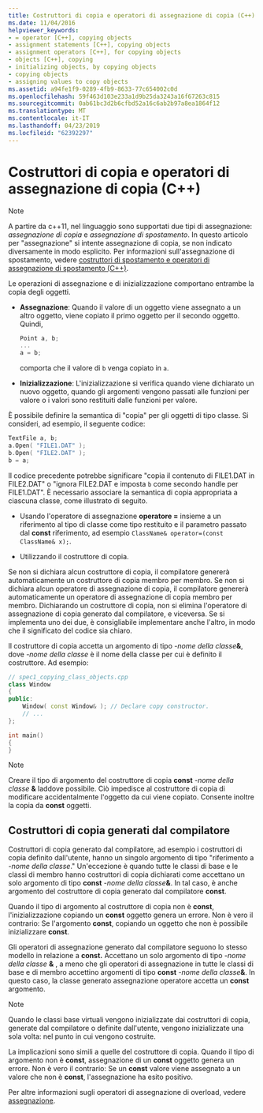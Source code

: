 ```yaml
---
title: Costruttori di copia e operatori di assegnazione di copia (C++)
ms.date: 11/04/2016
helpviewer_keywords:
- = operator [C++], copying objects
- assignment statements [C++], copying objects
- assignment operators [C++], for copying objects
- objects [C++], copying
- initializing objects, by copying objects
- copying objects
- assigning values to copy objects
ms.assetid: a94fe1f9-0289-4fb9-8633-77c654002c0d
ms.openlocfilehash: 59f463d103e233a1d9b25da3243a16f67263c815
ms.sourcegitcommit: 0ab61bc3d2b6cfbd52a16c6ab2b97a8ea1864f12
ms.translationtype: MT
ms.contentlocale: it-IT
ms.lasthandoff: 04/23/2019
ms.locfileid: "62392297"
---
```

# <a name="copy-constructors-and-copy-assignment-operators-c"></a>Costruttori di copia e operatori di assegnazione di copia (C++)

> [!NOTE]
> A partire da c++11, nel linguaggio sono supportati due tipi di assegnazione: *assegnazione di copia* e *assegnazione di spostamento*. In questo articolo per "assegnazione" si intente assegnazione di copia, se non indicato diversamente in modo esplicito. Per informazioni sull'assegnazione di spostamento, vedere [costruttori di spostamento e operatori di assegnazione di spostamento (C++)](move-constructors-and-move-assignment-operators-cpp.md).
>
> Le operazioni di assegnazione e di inizializzazione comportano entrambe la copia degli oggetti.

- **Assegnazione**: Quando il valore di un oggetto viene assegnato a un altro oggetto, viene copiato il primo oggetto per il secondo oggetto. Quindi,

    ```cpp
    Point a, b;
    ...
    a = b;
    ```

   comporta che il valore di `b` venga copiato in `a`.

- **Inizializzazione**: L'inizializzazione si verifica quando viene dichiarato un nuovo oggetto, quando gli argomenti vengono passati alle funzioni per valore o i valori sono restituiti dalle funzioni per valore.

È possibile definire la semantica di "copia" per gli oggetti di tipo classe. Si consideri, ad esempio, il seguente codice:

```cpp
TextFile a, b;
a.Open( "FILE1.DAT" );
b.Open( "FILE2.DAT" );
b = a;
```

Il codice precedente potrebbe significare "copia il contenuto di FILE1.DAT in FILE2.DAT" o "ignora FILE2.DAT e imposta `b` come secondo handle per FILE1.DAT". È necessario associare la semantica di copia appropriata a ciascuna classe, come illustrato di seguito.

- Usando l'operatore di assegnazione **operatore =** insieme a un riferimento al tipo di classe come tipo restituito e il parametro passato dal **const** riferimento, ad esempio `ClassName& operator=(const ClassName& x);`.

- Utilizzando il costruttore di copia.

Se non si dichiara alcun costruttore di copia, il compilatore genererà automaticamente un costruttore di copia membro per membro.  Se non si dichiara alcun operatore di assegnazione di copia, il compilatore genererà automaticamente un operatore di assegnazione di copia membro per membro. Dichiarando un costruttore di copia, non si elimina l'operatore di assegnazione di copia generato dal compilatore, e viceversa. Se si implementa uno dei due, è consigliabile implementare anche l'altro, in modo che il significato del codice sia chiaro.

Il costruttore di copia accetta un argomento di tipo <em>-nome della classe</em><strong>&</strong>, dove *-nome della classe* è il nome della classe per cui è definito il costruttore. Ad esempio:

```cpp
// spec1_copying_class_objects.cpp
class Window
{
public:
    Window( const Window& ); // Declare copy constructor.
    // ...
};

int main()
{
}
```

> [!NOTE]
> Creare il tipo di argomento del costruttore di copia **const** <em>-nome della classe</em> <strong>&</strong> laddove possibile. Ciò impedisce al costruttore di copia di modificare accidentalmente l'oggetto da cui viene copiato. Consente inoltre la copia da **const** oggetti.

## <a name="compiler-generated-copy-constructors"></a>Costruttori di copia generati dal compilatore

Costruttori di copia generato dal compilatore, ad esempio i costruttori di copia definito dall'utente, hanno un singolo argomento di tipo "riferimento a *-nome della classe*." Un'eccezione è quando tutte le classi di base e le classi di membro hanno costruttori di copia dichiarati come accettano un solo argomento di tipo **const** <em>-nome della classe</em><strong>&</strong>. In tal caso, è anche argomento del costruttore di copia generato dal compilatore **const**.

Quando il tipo di argomento al costruttore di copia non è **const**, l'inizializzazione copiando un **const** oggetto genera un errore. Non è vero il contrario: Se l'argomento **const**, copiando un oggetto che non è possibile inizializzare **const**.

Gli operatori di assegnazione generato dal compilatore seguono lo stesso modello in relazione a **const.** Accettano un solo argomento di tipo <em>-nome della classe</em> <strong>&</strong> , a meno che gli operatori di assegnazione in tutte le classi di base e di membro accettino argomenti di tipo **const** <em>-nome della classe</em><strong>&</strong>. In questo caso, la classe generato assegnazione operatore accetta un **const** argomento.

> [!NOTE]
> Quando le classi base virtuali vengono inizializzate dai costruttori di copia, generate dal compilatore o definite dall'utente, vengono inizializzate una sola volta: nel punto in cui vengono costruite.

La implicazioni sono simili a quelle del costruttore di copia. Quando il tipo di argomento non è **const**, assegnazione di un **const** oggetto genera un errore. Non è vero il contrario: Se un **const** valore viene assegnato a un valore che non è **const**, l'assegnazione ha esito positivo.

Per altre informazioni sugli operatori di assegnazione di overload, vedere [assegnazione](../cpp/assignment.md).